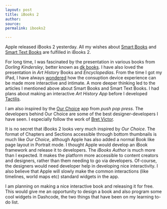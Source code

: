 ```yaml
---
layout: post
title: iBooks 2
author: 
source: 
permalink: ibooks2

---
```


Apple released iBooks 2 yesterday. All my wishes about [Smart Books](/smartbooks) and [Smart Text Books](/smarttextbooks) are fulfilled in iBooks 2.

For long time, I was fascinated by the presentation in various books from _Dorling Kindersley_, better known as [dk books](http://www.dk.co.uk/). I have also loved the presentation in _Art History_ Books and _Encyclopedias_. From the time I got my iPad, I have always [wondered](/8/the-dinner-plate-we-never-had) how the consuption device experience can be made more interactive and intimate. A more deeper thinking led to the articles I mentioned above about Smart Books and Smart Text Books. I had plans about making an interactive _Art History App_ before I developed [Tactilis](http://www.tactilisapp.com).

I am also inspired by the [Our Choice](http://pushpoppress.com/ourchoice/) app from _push pop press_. The developers behind Our Choice are some of the best designer-developers I have seen. I especially follow the work of [Bret Victor](http://worrydream.com/). 

It is no secret that iBooks 2 looks very much inspired by _Our Choice_. The format of Chapters and Sections accessible through bottom thumbnails is much like _Our Choice_, although Apple has also added a normal Book like page layout in Portrait mode.
I thought Apple would develop an iBook framework and release it to developers. The _iBooks Author_ is much more than I expected. It makes the platform more accessible to content creators and designers, rather than them needing to go via developers. Of-course, the designers would need developer help in developing nice interactivity. I also believe that Apple will slowly make the common interactions (like timelines, world maps etc) standard widgets in the app.

I am planning on making a nice interactive book and releasing it for free. This would give me an opportunity to design a book and also program some cool widgets in Dashcode, the two things that have been on my learning to-do list.